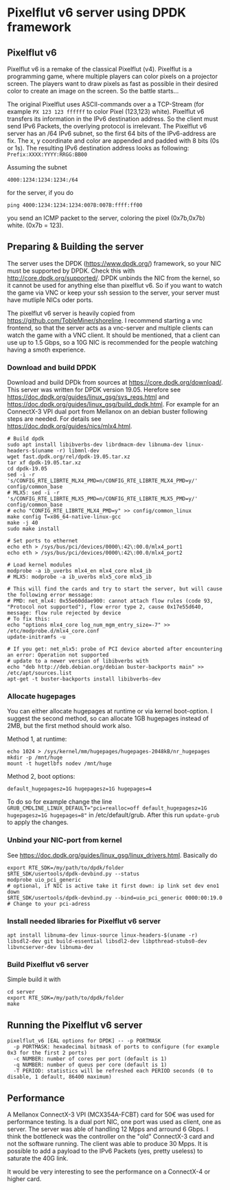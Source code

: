 # Pixelflut v6 server using DPDK framework

## Pixelflut v6
Pixelflut v6 is a remake of the classical Pixelflut (v4). Pixelflut is a programming game, where multiple players can color pixels on a projector screen. The players want to draw pixels as fast as possible in their desired color to create an image on the screen. So the battle starts...

The original Pixelflut uses ASCII-commands over a a TCP-Stream (for example `PX 123 123 ffffff` to color Pixel (123,123) white). Pixelflut v6 transfers its information in the IPv6 destination address. So the client must send IPv6 Packets, the overlying protocol is irrelevant.
The Pixelflut v6 server has an /64 IPv6 subnet, so the first 64 bits of the IPv6-address are fix. The x, y coordinate and color are appended and padded with 8 bits (0s or 1s). The resulting IPv6 destination address looks as following:
`Prefix:XXXX:YYYY:RRGG:BB00`

Assuming the subnet
```
4000:1234:1234:1234:/64
```
for the server, if you do
```
ping 4000:1234:1234:1234:007B:007B:ffff:ff00
```
you send an ICMP packet to the server, coloring the pixel (0x7b,0x7b) white. (0x7b = 123).

## Preparing & Building the server
The server uses the DPDK (https://www.dpdk.org/) framework, so your NIC must be supported by DPDK. Check this with http://core.dpdk.org/supported/.
DPDK unbinds the NIC from the kernel, so it cannot be used for anything else than pixelflut v6. So if you want to watch the game via VNC or keep your ssh session to the server, your server must have mutliple NICs oder ports.

The pixelflut v6 server is heavily copied from https://github.com/TobleMiner/shoreline. I recommend starting a vnc frontend, so that the server acts as a vnc-server and multiple clients can watch the game with a VNC client. It should be mentioned, that a client can use up to 1.5 Gbps, so a 10G NIC is recommended for the people watching having a smoth experience.

### Download and build DPDK
Download and build DPDk from sources at https://core.dpdk.org/download/. This server was written for DPDK version 19.05. Herefore see https://doc.dpdk.org/guides/linux_gsg/sys_reqs.html and https://doc.dpdk.org/guides/linux_gsg/build_dpdk.html.
For example for an ConnectX-3 VPI dual port from Mellanox on an debian buster following steps are needed.
For details see https://doc.dpdk.org/guides/nics/mlx4.html.
```
# Build dpdk
sudo apt install libibverbs-dev librdmacm-dev libnuma-dev linux-headers-$(uname -r) libmnl-dev
wget fast.dpdk.org/rel/dpdk-19.05.tar.xz
tar xf dpdk-19.05.tar.xz
cd dpdk-19.05
sed -i -r 's/CONFIG_RTE_LIBRTE_MLX4_PMD=n/CONFIG_RTE_LIBRTE_MLX4_PMD=y/' config/common_base
# MLX5: sed -i -r 's/CONFIG_RTE_LIBRTE_MLX5_PMD=n/CONFIG_RTE_LIBRTE_MLX5_PMD=y/' config/common_base
# echo "CONFIG_RTE_LIBRTE_MLX4_PMD=y" >> config/common_linux
make config T=x86_64-native-linux-gcc
make -j 40
sudo make install

# Set ports to ethernet
echo eth > /sys/bus/pci/devices/0000\:42\:00.0/mlx4_port1
echo eth > /sys/bus/pci/devices/0000\:42\:00.0/mlx4_port2

# Load kernel modules
modprobe -a ib_uverbs mlx4_en mlx4_core mlx4_ib
# MLX5: modprobe -a ib_uverbs mlx5_core mlx5_ib

# This will find the cards and try to start the server, but will cause the following error message:
# PMD: net_mlx4: 0x55e60ddae900: cannot attach flow rules (code 93, "Protocol not supported"), flow error type 2, cause 0x17e55d640, message: flow rule rejected by device
# To fix this:
echo "options mlx4_core log_num_mgm_entry_size=-7" >> /etc/modprobe.d/mlx4_core.conf
update-initramfs -u

# If you get: net_mlx5: probe of PCI device aborted after encountering an error: Operation not supported
# update to a newer version of libibverbs with
echo "deb http://deb.debian.org/debian buster-backports main" >> /etc/apt/sources.list
apt-get -t buster-backports install libibverbs-dev
```

### Allocate hugepages
You can either allocate hugepages at runtime or via kernel boot-option. I suggest the second method, so can allocate 1GB hugepages instead of 2MB, but the first method should work also.

Method 1, at runtime:
```
echo 1024 > /sys/kernel/mm/hugepages/hugepages-2048kB/nr_hugepages
mkdir -p /mnt/huge
mount -t hugetlbfs nodev /mnt/huge
```

Method 2, boot options:
```
default_hugepagesz=1G hugepagesz=1G hugepages=4
```
To do so for example change the line `GRUB_CMDLINE_LINUX_DEFAULT="pci=realloc=off default_hugepagesz=1G hugepagesz=1G hugepages=8"` in /etc/default/grub. After this run `update-grub` to apply the changes.

### Unbind your NIC-port from kernel
See https://doc.dpdk.org/guides/linux_gsg/linux_drivers.html.
Basically do
```
export RTE_SDK=/my/path/to/dpdk/folder
$RTE_SDK/usertools/dpdk-devbind.py --status
modprobe uio_pci_generic
# optional, if NIC is active take it first down: ip link set dev eno1 down
$RTE_SDK/usertools/dpdk-devbind.py --bind=uio_pci_generic 0000:00:19.0 # Change to your pci-adress
```

### Install needed libraries for Pixelflut v6 server
```
apt install libnuma-dev linux-source linux-headers-$(uname -r) libsdl2-dev git build-essential libsdl2-dev libpthread-stubs0-dev libvncserver-dev libnuma-dev
```

### Build Pixelflut v6 server
Simple build it with
```
cd server
export RTE_SDK=/my/path/to/dpdk/folder
make
```

## Running the Pixelflut v6 server
```
pixelflut_v6 [EAL options for DPDK] -- -p PORTMASK
  -p PORTMASK: hexadecimal bitmask of ports to configure (for example 0x3 for the first 2 ports)
  -c NUMBER: number of cores per port (default is 1)
  -q NUMBER: number of queus per core (default is 1)
  -T PERIOD: statistics will be refreshed each PERIOD seconds (0 to disable, 1 default, 86400 maximum)
```

## Performance
A Mellanox ConnectX-3 VPI (MCX354A-FCBT) card for 50€ was used for performance testing.
Is a dual port NIC, one port was used as client, one as server.
The server was able of handling 12 Mpps and arround 6 Gbps. I think the bottleneck was the controller on the "old" ConnectX-3 card and not the software running.
The client was able to produce 30 Mpps.
It is possible to add a payload to the IPv6 Packets (yes, pretty useless) to saturate the 40G link.

It would be very interesting to see the performance on a ConnectX-4 or higher card.
